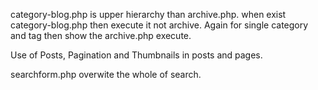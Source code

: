 category-blog.php is upper hierarchy than archive.php. when exist category-blog.php then execute it not archive. Again for single category and tag then show the archive.php execute.

Use of Posts, Pagination and Thumbnails in posts and pages.

searchform.php overwite the whole of search. 